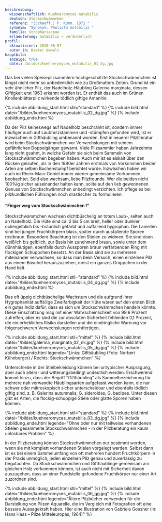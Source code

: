 ```yaml
---
beschreibung:
  wissenschaftlich: Kuehneromyces mutabilis
  deutsch: Stockschwämmchen
  referenz: "(Schaeff.) P. Kumm. 1871 "
  synonym: "Synonym: Pholiota mutabilis "
  familie: Strophariaceae
  erlaeuterung: mutabilis = veränderlich
profil:
  aktualisiert: 2020-08-07
  autor_in: Dieter Gewalt
hauptbild:
  anzeige: true
  datei: /bilder/kuehneromyces_mutabilis_01_dg.jpg
---
```

Das bei vielen Speisepilzsammlern hochgeschätzte Stockschwämmchen ist längst nicht mehr so unbedenklich wie zu Großmutters Zeiten. Grund ist ein sehr ähnlicher Pilz, der Nadelholz-Häubling Galerina marginata, dessen Giftigkeit erst 1963 erkannt worden ist. Er enthält das auch im Grünen Knollenblätterpilz wirkende tödlich giftige Amanitin.

{% include abbildung_start.html stil="standard" %}
{% include bild.html datei="/bilder/kuehneromyces_mutabilis_02_dg.jpg" %}
{% include abbildung_ende.html %}

Da der Pilz keineswegs auf Nadelholz beschränkt ist, sondern immer häufiger auch auf Laubholzstämmen und -stümpfen gefunden wird, ist er inzwischen in Gifthäubling umbenannt worden. Erst in neuerer Pilzliteratur wird beim Stockschwämmchen vor Verwechslungen mit seinem gefährlichen Doppelgänger gewarnt. Viele Pilzsammler haben Jahrzehnte lang nicht geahnt, in welche Gefahr sie sich beim Sammeln von Stockschwämmchen begeben haben. Auch mir ist es eiskalt über den Rücken gelaufen, als in den 1980er Jahren erstmals von Vorkommen beider Arten am selben Buchenstumpf berichtet wurde. Inzwischen haben wir auch im Rhein-Main-Gebiet immer wieder gemeinsame Vorkommen beobachtet. Seid also wachsam, liebe Pilzfreunde. Wer die beiden nicht 100%ig sicher auseinander halten kann, sollte auf den lieb gewonnenen Genuss von Stockschwämmchen unbedingt verzichten. Ich pflege es bei pilzkundlichen Führungen noch drastischer zu formulieren:

#### “Finger weg vom Stockschwämmchen !”

Stockschwämmchen wachsen dichtbüschelig an totem Laub-, selten auch an Nadelholz. Die Hüte sind ca. 2 bis 5 cm breit, heller oder dunkler ockergelblich bis -bräunlich gefärbt und auffallend hygrophan. Die Lamellen sind bei jungen Fruchtkörpern blass, später durch ausfallende Sporen rostbraun. Besondere Beachtung ist den Stielen zu widmen. Sie sind oben weißlich bis gelblich, zur Basis hin zunehmend braun, sowie unter dem dünnhäutigen, ebenfalls durch Aussporen braun verfärbenden Ring mit flockigen Schüppchen besetzt. An der Basis sind sie zu mehreren miteinander verwachsen, so dass man beim Versuch, einen einzelnen Pilz aus einem Büschel herauszuziehen, meist ein ganzes Grüppchen in der Hand hält.

{% include abbildung_start.html stil="standard" %}
{% include bild.html datei="/bilder/kuehneromyces_mutabilis_04_dg.jpg" %}
{% include abbildung_ende.html %}

Das oft üppig dichtbüschelige Wachstum und die aufgrund ihrer Hygrophanität auffällige Zweifarbigkeit der Hüte wären auf den ersten Blick ein gutes Indiz dafür, dass es sich um Stockschwämmchen handeln könnte. Diese Einschätzung mag mit einer Wahrscheinlichkeit von 99,9 Prozent zutreffen, aber es sind die zur absoluten Sicherheit fehlenden 0,1 Prozent, die ein erhebliches Risiko darstellen und die eindringliche Warnung vor folgenschweren Verwechslungen rechtfertigen.

{% include abbildung_start.html stil="mittel" %}
{% include bild.html datei="/bilder/galerina_marginata_02_nk.jpg" %}
{% include bild.html datei="/bilder/kuehneromyces_mutabilis_05_dg.jpg" %}
{% include abbildung_ende.html legende="Links: Gifthäubling (Foto: Norbert Kühnberger)   /  Rechts: Stockschwämmchen" %}

Unterschiede in der Stielbekleidung können bei untypischer Ausprägung, aber auch alters- und witterungsbedingt undeutlich werden. Erschwerend kommt hinzu, dass der Begriff “Gifthäubling” als Sammelbezeichnung für mehrere nah verwandte Häublingsarten aufgefasst werden kann, die nur schwer oder mikroskopisch sicher unterscheidbar und ebenfalls tödlich giftig sind, z. B. Galerina autumnalis, G. sideroides, G. badipes. Unter diesen gibt es Arten, die flockig-schuppige Stiele oder glatte Sporen haben können.

{% include abbildung_start.html stil="standard" %}
{% include bild.html datei="/bilder/kuehneromyces_mutabilis_03_dg.jpg" %}
{% include abbildung_ende.html legende="Ohne oder nur mit teilweise vorhandenen Stielen gesammelte Stockschwämmchen - in der Pilzberatung ein kaum unlösbares Problem" %}

In der Pilzberatung können Stockschwämmchen nur bestimmt werden, wenn sie mit komplett vorhandenen Stielen vorgelegt werden. Selbst dann ist es bei einem Sammelumfang von oft mehreren hundert Fruchtkörpern in der Praxis unmöglich, jeden einzelnen Pilz genau und zuverlässig zu begutachten. Da Stockschwämmchen und Gifthäublinge gemeinsam am gleichen Holz vorkommen können, ist auch nicht mit Sicherheit davon auszugehen, dass an einer Fundstelle gefundene Fruchtkörper nur einer Art zuzordnen sind.

{% include abbildung_start.html stil="mittel" %}
{% include bild.html datei="/bilder/kuehneromyces_mutabilis_06_gg.jpg" %}
{% include abbildung_ende.html legende="Ältere Pilzbücher verwenden für die Darstellung von Pilzen Aquarelle, die im Vergleich mit Fotografien oft eine bessere Aussagekraft haben. Hier eine Illustration von Gabriele Gossner (in: Hans Haas – Pilze Mitteleuropas, 1964)" %}